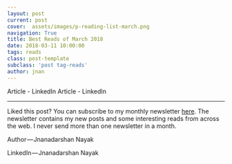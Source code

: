 ```yaml
---
layout: post
current: post
cover:  assets/images/p-reading-list-march.png
navigation: True
title: Best Reads of March 2018
date: 2018-03-11 10:00:00
tags: reads
class: post-template
subclass: 'post tag-reads'
author: jnan
---
```

Article - LinkedIn
Article - LinkedIn

***
Liked this post? You can subscribe to my monthly newsletter [here](http://go.jdnayak.com/2hDwHVw). The newsletter contains my new posts and some interesting reads from across the web. I never send more than one newsletter in a month.

Author — Jnanadarshan Nayak

LinkedIn — Jnanadarshan Nayak
